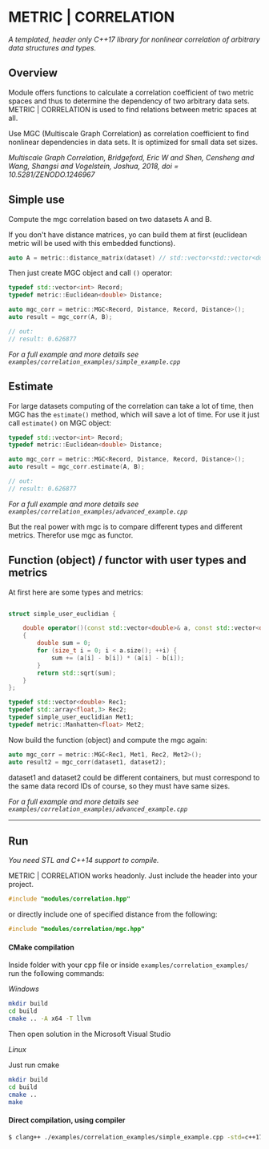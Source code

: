 # METRIC | CORRELATION
*A templated, header only C++17 library for nonlinear correlation of arbitrary data structures and types.*

## Overview

Module offers functions
to calculate a correlation coefficient of two metric spaces
and thus to determine the dependency of two arbitrary
data sets. METRIC | CORRELATION is used to find relations between metric spaces at all. 

Use MGC (Multiscale Graph Correlation)
as correlation coefficient to find nonlinear dependencies in data sets. It is optimized for small data set sizes.

*Multiscale Graph Correlation, Bridgeford, Eric W and Shen, Censheng and Wang, Shangsi and Vogelstein, Joshua, 
2018, doi = 10.5281/ZENODO.1246967*

## Simple use 

Compute the mgc correlation based on two datasets A and B.

If you don't have distance matrices, yo can build them at first (euclidean metric will be used with this embedded functions).

```C++
auto A = metric::distance_matrix(dataset) // std::vector<std::vector<double> dataset 
```

Then just create MGC object and call `()` operator:

```C++
typedef std::vector<int> Record;
typedef metric::Euclidean<double> Distance;

auto mgc_corr = metric::MGC<Record, Distance, Record, Distance>();
auto result = mgc_corr(A, B);

// out:
// result: 0.626877
```

*For a full example and more details see `examples/correlation_examples/simple_example.cpp`*



## Estimate

For large datasets computing of the correlation can take a lot of time, then MGC has the `estimate()` method, 
which will save a lot of time. For use it just call `estimate()` on MGC object:

```C++
typedef std::vector<int> Record;
typedef metric::Euclidean<double> Distance;

auto mgc_corr = metric::MGC<Record, Distance, Record, Distance>();
auto result = mgc_corr.estimate(A, B);

// out:
// result: 0.626877
```

*For a full example and more details see `examples/correlation_examples/advanced_example.cpp`*

But the real power with mgc is to compare different types and different metrics. Therefor use mgc as functor.

##  Function (object) / functor with user types and metrics


At first here are some types and metrics:
```C++

struct simple_user_euclidian {

    double operator()(const std::vector<double>& a, const std::vector<double>& b) const
    {
        double sum = 0;
        for (size_t i = 0; i < a.size(); ++i) {
            sum += (a[i] - b[i]) * (a[i] - b[i]);
        }
        return std::sqrt(sum);
    }
};

typedef std::vector<double> Rec1;
typedef std::array<float,3> Rec2;
typedef simple_user_euclidian Met1;
typedef metric::Manhatten<float> Met2;
````
Now build the function (object) and compute the mgc again:
```C++
auto mgc_corr = metric::MGC<Rec1, Met1, Rec2, Met2>();
auto result2 = mgc_corr(dataset1, dataset2);
```
dataset1 and dataset2 could be different containers, but must correspond to the same data record IDs of course, so they must have same sizes.

*For a full example and more details see `examples/correlation_examples/advanced_example.cpp`*


---

## Run
*You need STL and C++14 support to compile.*

METRIC | CORRELATION works headonly. Just include the header into your project.

```cpp
#include "modules/correlation.hpp"
```

or directly include one of specified distance from the following:

```cpp
#include "modules/correlation/mgc.hpp"
```



#### CMake compilation

Inside folder with your cpp file or inside `examples/correlation_examples/` run the following commands:

_Windows_

```bash
mkdir build
cd build
cmake .. -A x64 -T llvm
```
Then open solution in the Microsoft Visual Studio

_Linux_

Just run cmake
```bash
mkdir build
cd build
cmake ..
make
```

#### Direct compilation, using compiler

```bash
$ clang++ ./examples/correlation_examples/simple_example.cpp -std=c++17
```
